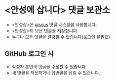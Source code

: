 # <안성에 삽니다> 댓글 보관소

- <안성삽>은 [giscus](https://giscus.app) 댓글 시스템을 사용합니다.
- <안성삽>의 모든 댓글을 저장합니다.
- 누구나 모든 댓글을 열람할 수 있습니다(로그인 불필요).

## GitHub 로그인 시
- 작성자 본인의 댓글을 수정할 수 있습니다.
- 새 댓글을 작성하거나 답변글을 남길 수 있습니다.
